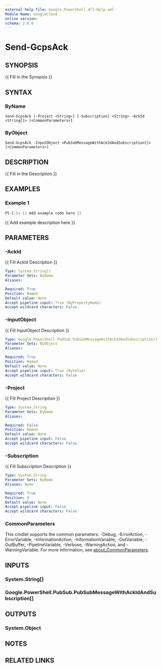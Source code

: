 ```yaml
---
external help file: Google.PowerShell.dll-Help.xml
Module Name: GoogleCloud
online version:
schema: 2.0.0
---
```


# Send-GcpsAck

## SYNOPSIS
{{ Fill in the Synopsis }}

## SYNTAX

### ByName
```
Send-GcpsAck [-Project <String>] [-Subscription] <String> -AckId <String[]> [<CommonParameters>]
```

### ByObject
```
Send-GcpsAck -InputObject <PubSubMessageWithAckIdAndSubscription[]> [<CommonParameters>]
```

## DESCRIPTION
{{ Fill in the Description }}

## EXAMPLES

### Example 1
```powershell
PS C:\> {{ Add example code here }}
```

{{ Add example description here }}

## PARAMETERS

### -AckId
{{ Fill AckId Description }}

```yaml
Type: System.String[]
Parameter Sets: ByName
Aliases:

Required: True
Position: Named
Default value: None
Accept pipeline input: True (ByPropertyName)
Accept wildcard characters: False
```

### -InputObject
{{ Fill InputObject Description }}

```yaml
Type: Google.PowerShell.PubSub.PubSubMessageWithAckIdAndSubscription[]
Parameter Sets: ByObject
Aliases:

Required: True
Position: Named
Default value: None
Accept pipeline input: True (ByValue)
Accept wildcard characters: False
```

### -Project
{{ Fill Project Description }}

```yaml
Type: System.String
Parameter Sets: ByName
Aliases:

Required: False
Position: Named
Default value: None
Accept pipeline input: False
Accept wildcard characters: False
```

### -Subscription
{{ Fill Subscription Description }}

```yaml
Type: System.String
Parameter Sets: ByName
Aliases: Name

Required: True
Position: 0
Default value: None
Accept pipeline input: False
Accept wildcard characters: False
```

### CommonParameters
This cmdlet supports the common parameters: -Debug, -ErrorAction, -ErrorVariable, -InformationAction, -InformationVariable, -OutVariable, -OutBuffer, -PipelineVariable, -Verbose, -WarningAction, and -WarningVariable. For more information, see [about_CommonParameters](http://go.microsoft.com/fwlink/?LinkID=113216).

## INPUTS

### System.String[]

### Google.PowerShell.PubSub.PubSubMessageWithAckIdAndSubscription[]

## OUTPUTS

### System.Object
## NOTES

## RELATED LINKS
